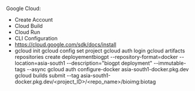 Google Cloud:

* Create Account
* Cloud Build 
* Cloud Run
* CLI Configuration
* https://cloud.google.com/sdk/docs/install
* gcloud init
gcloud config set project <your project name>
gcloud auth login
gcloud artifacts repositories create deployementbiogpt --repository-format=docker --location=asia-south1 --description="biogpt deployment" --immutable-tags --async
gcloud auth configure-docker asia-south1-docker.pkg.dev
gcloud builds submit --tag asia-south1-docker.pkg.dev/<project_ID>/<repo_name>/bioimg:biotag

